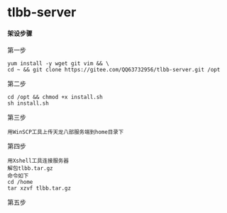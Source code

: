 # tlbb-server

#### 架设步骤
第一步
```
yum install -y wget git vim && \
cd ~ && git clone https://gitee.com/QQ63732956/tlbb-server.git /opt
```
第二步
```
cd /opt && chmod +x install.sh
sh install.sh
```
第三步
```
用WinSCP工具上传天龙八部服务端到home目录下
```
第四步
```
用Xshell工具连接服务器
解包tlbb.tar.gz
命令如下
cd /home
tar xzvf tlbb.tar.gz
```
第五步